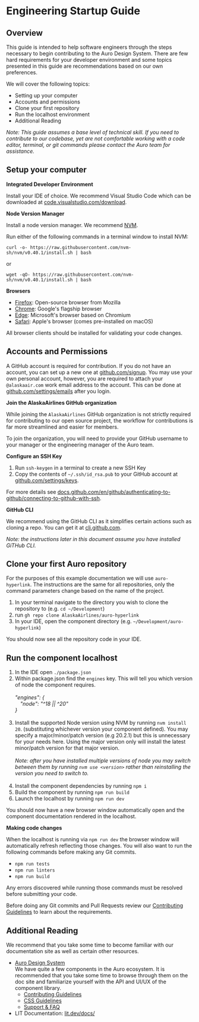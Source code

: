 # Engineering Startup Guide

## Overview

This guide is intended to help software engineers through the steps necessary to begin contributing to the Auro Design System. There are few hard requirements for your developer environment and some topics presented in this guide are recommendations based on our own preferences.

We will cover the following topics:

- Setting up your computer
- Accounts and permissions
- Clone your first repository
- Run the localhost environment
- Additional Reading

_Note: This guide assumes a base level of technical skill. If you need to contribute to our codebase, yet are not comfortable working with a code editor, terminal, or git commands please contact the Auro team for assistance._

## Setup your computer

**Integrated Developer Environment**

Install your IDE of choice. We recommend Visual Studio Code which can be downloaded at [code.visualstudio.com/download](https://code.visualstudio.com/download).

**Node Version Manager**

Install a node version manager. We recommend [NVM](https://nvm.sh).

Run either of the following commands in a terminal window to install NVM:

`curl -o- https://raw.githubusercontent.com/nvm-sh/nvm/v0.40.1/install.sh | bash`

or

`wget -qO- https://raw.githubusercontent.com/nvm-sh/nvm/v0.40.1/install.sh | bash`

**Browsers**

- [Firefox](https://www.mozilla.org/en-US/firefox/new/): Open-source browser from Mozilla
- [Chrome](https://www.google.com/chrome/): Google's flagship browser
- [Edge](https://www.microsoft.com/en-us/edge): Microsoft's browser based on Chromium
- [Safari](https://www.apple.com/safari/): Apple's browser (comes pre-installed on macOS)

All browser clients should be installed for validating your code changes.

## Accounts and Permissions

A GitHub account is required for contribution. If you do not have an account, you can set up a new one at [github.com/signup](https://github.com/signup). You may use your own personal account, however, you are required to attach your `@alaskaair.com` work email address to the account. This can be done at [github.com/settings/emails](https://github.com/settings/emails) after you login.

**Join the AlaskaAirlines GitHub organization**

While joining the `AlaskaAirlines` GitHub organization is not strictly required for contributing to our open source project, the workflow for contributions is far more streamlined and easier for members.

To join the organization, you will need to provide your GitHub username to your manager or the engineering manager of the Auro team.

**Configure an SSH Key**

  1. Run `ssh-keygen` in a terminal to create a new SSH Key
  1. Copy the contents of `~/.ssh/id_rsa.pub` to your GitHub account at [github.com/settings/keys](https://github.com/settings/keys).

For more details see [docs.github.com/en/github/authenticating-to-github/connecting-to-github-with-ssh](https://docs.github.com/en/github/authenticating-to-github/connecting-to-github-with-ssh).

**GitHub CLI**

We recommend using the GitHub CLI as it simplifies certain actions such as cloning a repo. You can get it at [cli.github.com](https://cli.github.com).

_Note: the instructions later in this document assume you have installed GiTHub CLI._

## Clone your first Auro repository

For the purposes of this example documentation we will use `auro-hyperlink`. The instructions are the same for all repositories, only the command parameters change based on the name of the project.

1. In your terminal navigate to the directory you wish to clone the repository to (e.g. `cd ~/Development`)
1. run `gh repo clone AlaskaAirlines/auro-hyperlink`
1. In your IDE, open the component directory (e.g. `~/Development/auro-hyperlink`)

You should now see all the repository code in your IDE.

## Run the component localhost

1. In the IDE open `./package.json`
1. Within package.json find the `engines` key. This will tell you which version of node the component requires.<br /><br />
_"engines": {<br />_
_&ensp;&ensp;"node": "^18 || ^20"<br />_
_}<br /><br />_
1. Install the supported Node version using NVM by running `nvm install 20`. (substituting whichever version your component defined). You may specify a major/minor/patch version (e.g 20.2.1) but this is unnecessary for your needs here. Using the major version only will install the latest minor/patch version for that major version.<br /><br />_Note: after you have installed multiple versions of node you may switch between them by running `nvm use <version>` rather than reinstalling the version you need to switch to._<br /><br />
1. Install the component dependencies by running `npm i`
1. Build the component by running `npm run build`
1. Launch the localhost by running `npm run dev`

You should now have a new browser window automatically open and the component documentation rendered in the localhost.

**Making code changes**

When the localhost is running via `npm run dev` the browser window will automatically refresh reflecting those changes. You will also want to run the following commands before making any Git commits.

- `npm run tests`
- `npm run linters`
- `npm run build`

Any errors discovered while running those commands must be resolved before submitting your code.

Before doing any Git commits and Pull Requests review our [Contributing Guidelines](https://auro.alaskaair.com/contributing) to learn about the requirements.

## Additional Reading

We recommend that you take some time to become familiar with our documentation site as well as certain other resources.

- [Auro Design System](https://auro.alaskaair.com/)<br />
We have quite a few components in the Auro ecosystem. It is recommended that you take some time to browse through them on the doc site and familiarize yourself with the API and UI/UX of the component library.
  - [Contributing Guidelines](https://auro.alaskaair.com/contributing)
  - [CSS Guidelines](https://auro.alaskaair.com/css/conventions)
  - [Support & FAQ](https://auro.alaskaair.com/auro-support)
- LIT Documentation: [lit.dev/docs/](https://lit.dev/docs/)
